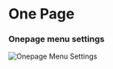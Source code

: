 One Page
====


### Onepage menu settings
![Onepage Menu Settings](/zen-grid-framework-4/images/menu/onepage.jpg)
  